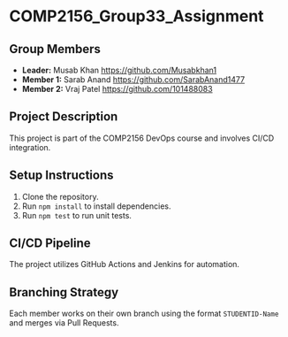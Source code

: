 # COMP2156_Group33_Assignment

## Group Members
- **Leader:** Musab Khan https://github.com/Musabkhan1
- **Member 1:** Sarab Anand  https://github.com/SarabAnand1477
- **Member 2:** Vraj Patel https://github.com/101488083

## Project Description
This project is part of the COMP2156 DevOps course and involves CI/CD integration.

## Setup Instructions
1. Clone the repository.
2. Run `npm install` to install dependencies.
3. Run `npm test` to run unit tests.

## CI/CD Pipeline
The project utilizes GitHub Actions and Jenkins for automation.

## Branching Strategy
Each member works on their own branch using the format `STUDENTID-Name` and merges via Pull Requests.
